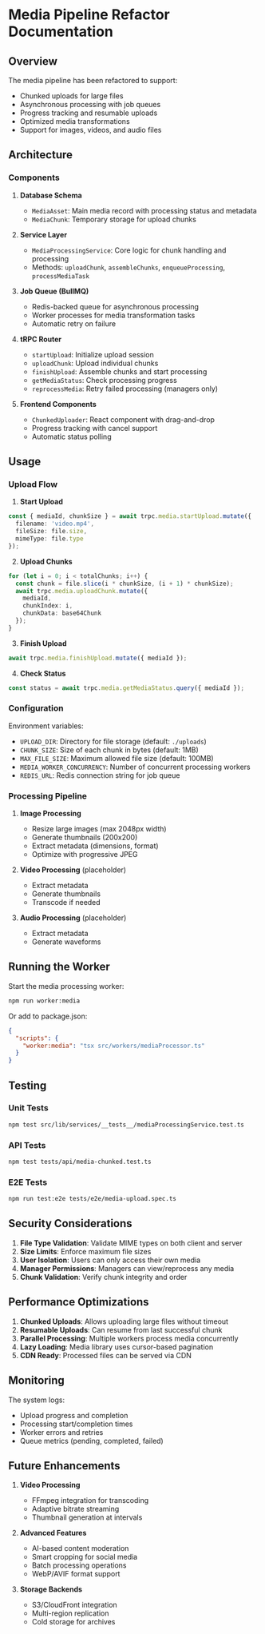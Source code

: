 # Media Pipeline Refactor Documentation

## Overview

The media pipeline has been refactored to support:
- Chunked uploads for large files
- Asynchronous processing with job queues
- Progress tracking and resumable uploads
- Optimized media transformations
- Support for images, videos, and audio files

## Architecture

### Components

1. **Database Schema**
   - `MediaAsset`: Main media record with processing status and metadata
   - `MediaChunk`: Temporary storage for upload chunks

2. **Service Layer**
   - `MediaProcessingService`: Core logic for chunk handling and processing
   - Methods: `uploadChunk`, `assembleChunks`, `enqueueProcessing`, `processMediaTask`

3. **Job Queue (BullMQ)**
   - Redis-backed queue for asynchronous processing
   - Worker processes for media transformation tasks
   - Automatic retry on failure

4. **tRPC Router**
   - `startUpload`: Initialize upload session
   - `uploadChunk`: Upload individual chunks
   - `finishUpload`: Assemble chunks and start processing
   - `getMediaStatus`: Check processing progress
   - `reprocessMedia`: Retry failed processing (managers only)

5. **Frontend Components**
   - `ChunkedUploader`: React component with drag-and-drop
   - Progress tracking with cancel support
   - Automatic status polling

## Usage

### Upload Flow

1. **Start Upload**
```typescript
const { mediaId, chunkSize } = await trpc.media.startUpload.mutate({
  filename: 'video.mp4',
  fileSize: file.size,
  mimeType: file.type
});
```

2. **Upload Chunks**
```typescript
for (let i = 0; i < totalChunks; i++) {
  const chunk = file.slice(i * chunkSize, (i + 1) * chunkSize);
  await trpc.media.uploadChunk.mutate({
    mediaId,
    chunkIndex: i,
    chunkData: base64Chunk
  });
}
```

3. **Finish Upload**
```typescript
await trpc.media.finishUpload.mutate({ mediaId });
```

4. **Check Status**
```typescript
const status = await trpc.media.getMediaStatus.query({ mediaId });
```

### Configuration

Environment variables:
- `UPLOAD_DIR`: Directory for file storage (default: `./uploads`)
- `CHUNK_SIZE`: Size of each chunk in bytes (default: 1MB)
- `MAX_FILE_SIZE`: Maximum allowed file size (default: 100MB)
- `MEDIA_WORKER_CONCURRENCY`: Number of concurrent processing workers
- `REDIS_URL`: Redis connection string for job queue

### Processing Pipeline

1. **Image Processing**
   - Resize large images (max 2048px width)
   - Generate thumbnails (200x200)
   - Extract metadata (dimensions, format)
   - Optimize with progressive JPEG

2. **Video Processing** (placeholder)
   - Extract metadata
   - Generate thumbnails
   - Transcode if needed

3. **Audio Processing** (placeholder)
   - Extract metadata
   - Generate waveforms

## Running the Worker

Start the media processing worker:
```bash
npm run worker:media
```

Or add to package.json:
```json
{
  "scripts": {
    "worker:media": "tsx src/workers/mediaProcessor.ts"
  }
}
```

## Testing

### Unit Tests
```bash
npm test src/lib/services/__tests__/mediaProcessingService.test.ts
```

### API Tests
```bash
npm test tests/api/media-chunked.test.ts
```

### E2E Tests
```bash
npm run test:e2e tests/e2e/media-upload.spec.ts
```

## Security Considerations

1. **File Type Validation**: Validate MIME types on both client and server
2. **Size Limits**: Enforce maximum file sizes
3. **User Isolation**: Users can only access their own media
4. **Manager Permissions**: Managers can view/reprocess any media
5. **Chunk Validation**: Verify chunk integrity and order

## Performance Optimizations

1. **Chunked Uploads**: Allows uploading large files without timeout
2. **Resumable Uploads**: Can resume from last successful chunk
3. **Parallel Processing**: Multiple workers process media concurrently
4. **Lazy Loading**: Media library uses cursor-based pagination
5. **CDN Ready**: Processed files can be served via CDN

## Monitoring

The system logs:
- Upload progress and completion
- Processing start/completion times
- Worker errors and retries
- Queue metrics (pending, completed, failed)

## Future Enhancements

1. **Video Processing**
   - FFmpeg integration for transcoding
   - Adaptive bitrate streaming
   - Thumbnail generation at intervals

2. **Advanced Features**
   - AI-based content moderation
   - Smart cropping for social media
   - Batch processing operations
   - WebP/AVIF format support

3. **Storage Backends**
   - S3/CloudFront integration
   - Multi-region replication
   - Cold storage for archives 